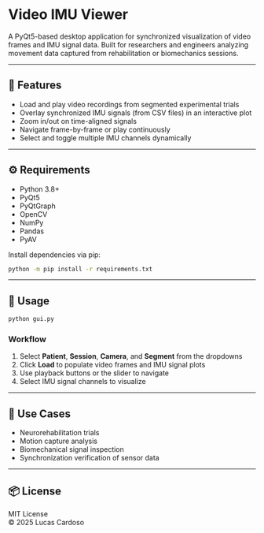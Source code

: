 # Video IMU Viewer

A PyQt5-based desktop application for synchronized visualization of video frames and IMU signal data. Built for researchers and engineers analyzing movement data captured from rehabilitation or biomechanics sessions.

---

## 🎯 Features

- Load and play video recordings from segmented experimental trials
- Overlay synchronized IMU signals (from CSV files) in an interactive plot
- Zoom in/out on time-aligned signals
- Navigate frame-by-frame or play continuously
- Select and toggle multiple IMU channels dynamically

---

## ⚙️ Requirements

- Python 3.8+
- PyQt5
- PyQtGraph
- OpenCV
- NumPy
- Pandas
- PyAV

Install dependencies via pip:
```bash
python -m pip install -r requirements.txt
```

---

## 🚀 Usage

```bash
python gui.py
```

### Workflow
1. Select **Patient**, **Session**, **Camera**, and **Segment** from the dropdowns
2. Click **Load** to populate video frames and IMU signal plots
3. Use playback buttons or the slider to navigate
4. Select IMU signal channels to visualize

---

## 🧪 Use Cases
- Neurorehabilitation trials
- Motion capture analysis
- Biomechanical signal inspection
- Synchronization verification of sensor data

---

## 📦 License
MIT License  
© 2025 Lucas Cardoso
